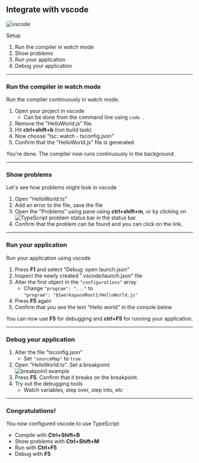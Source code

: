 ## Integrate with vscode

![vscode](resources/vscode.png) <!-- .element class="smaller-logo" -->

Setup

1. Run the compiler in watch mode
1. Show problems
1. Run your application
1. Debug your application

---

###  Run the compiler in watch mode

Run the compiler continuously in watch mode.

1. Open your project in vscode
    * Can be done from the command line using `code .`
1. Remove the "HelloWorld.js" file.
1. Hit **ctrl+shift+b** (run build task)
1. Now choose "tsc: watch - tsconfig.json"
1. Confirm that the "HelloWorld.js" file is generated

You're done. The compiler now runs continuously in the background.

---

### Show problems

Let's see how problems might look in vscode

1. Open "HelloWorld.ts"
1. Add an error to the file, save the file
1. Open the "Problems" using pane using **ctrl+shift+m**,
or by clicking on ![TypeScript problem status bar](/resources/typescript_problemstatusbar.png) <!-- .element class="img-in-text"-->
in the status bar
1. Confirm that the problem can be found and you can click on the link.

---

### Run your application

Run your application using vscode

1. Press **F1** and select "Debug: open launch.json"
1. Inspect the newly created ".vscode/launch.json" file
1. Alter the first object in the `"configurations"` array
    * Change `"program": "..."` to<br /> `"program": "${workspaceRoot}/HelloWorld.js"`
1. Press **F5** again
1. Confirm that you see the text "Hello world" in the console below

You can now use **F5** for debugging and **ctrl+F5** for running your application.

---

### Debug your application

1. Alter the file "tsconfig.json"
    * Set `"sourceMap"` to `true`
1. Open "HelloWorld.ts". Set a breakpoint <br />
![breakpoint example](resources/typescript-breakpoint.png) <!-- .element class="pin-height-100" -->
1. Press **F5**. Confirm that it breaks on the breakpoint.
1. Try out the debugging tools
    * Watch variables, step over, step into, etc

---

### Congratulations!

You now configured vscode to use TypeScript

<i class="fa fa-birthday-cake icon-big" aria-hidden="true"></i>

* Compile with **Ctrl+Shift+B**
* Show problems with **Ctrl+Shift+M**
* Run with **Ctrl+F5**
* Debug with **F5**

